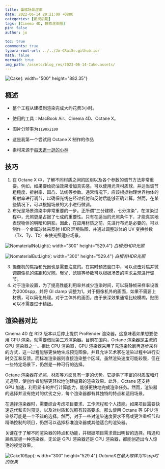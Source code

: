 ```yaml
---
title: 蛋糕场景渲染
date: 2022-06-14 20:21:00 +0800
categories: [影视后期]
tags: [Cinema 4D, 静态渲染图]
pin: false
author: jo

toc: true
commments: true
typora-root-url: ../../Jo-CRuiSe.github.io/
math: false
mermaid: true
img_path: /assets/blog_res/2023-06-14-Cake.assets/
---
```


![Cake](/Cake.png){: width="500" height="882.35"}

## 概述

- 整个工程从建模到渲染完成大约花费3小时。

- 使用的工具：MacBook Air、Cinema 4D、Octane X。

- 图片分辨率为`1190x2100`

- 这是我第一个尝试用 Octane X 制作的作品

- 素材来源于[每天逛一逛的小林](https://www.bilibili.com/video/BV1rW4y1R7pc/?spm_id_from=333.337.search-card.all.click&vd_source=27f8535b972612917de0cca10f45313f)

## 技巧

1. 在 Octane X 中，了解不同材质之间的区别以及各个参数的调节方法非常重要。例如，如果要给奶油效果增加真实感，可以使用光泽材质球，并适当调节粗糙度、折射率、凹凸、法线等参数。通常情况下，应该根据物理世界物体的折射率进行调节，以确保光线在经过折射和反射后能够正确计算。然而，在某些情况下，可以根据场景的大小进行微调。
2. 布光是场景渲染中非常重要的一步。正所谓"三分建模，七分渲染"，在渲染过程中，光照更是占据了七成的重要性。只有在适当的光照条件下，才能真实地表现物体的明暗和阴影。因此，在应用材质之前，先进行布光是必要的。可以制作一个金属球体来反射 HDR 环境贴图，并通过调整球体的 UV 变换参数（Tx、Ty、Tz）来使光照适应场景。

![NomaterialNoLight](/NomaterialNoLight.png){: width="300" height="529.4"}
_白模无HDR光照_

![NomaterialButLight](/NomaterialButLight.png){: width="300" height="529.4"}
_白模有HDR光照_

3. 摄像机的焦距和光圈也是需要注意的。在实时预览窗口中，可以点击对焦并微调摄像机的焦距和光圈。曝光、滤镜等参数可以根据场景的需求主观进行调节。
4. 对于渲染设置，为了提高性能利用率并减少渲染时间，可以将静帧采样率设置为2000spp，并将 GI clamp 调整为1。对于摄像机外的画面，如果不需要上材质，可以简化处理。对于主体外的画面，由于景深效果通常比较模糊，贴图可以不需要过于精细。

## 渲染器对比

Cinema 4D 在 R23 版本以后停止提供 ProRender 渲染器，这意味着如果想要使用 GPU 渲染，就需要借助第三方渲染器。目前在国内，Octane 渲染器是主流的 GPU 渲染器之一。相比 CPU 渲染器，GPU 渲染器采用了先渲染轮廓再逐步采样的方式，这一过程能够更快地生成预览图像，并且允许艺术家在渲染过程中进行实时交互和反馈。而标准渲染器则直接渲染整个区域，虽然渲染速度可能较慢，但在一些特定场景下，仍然是一种可行的选择。

Octane 渲染器在光照、材质等方面具有一定的优势。它提供了丰富的材质库和灯光选项，使创作者能够更轻松地创建逼真的渲染效果。此外，Octane 还支持 GPU 加速，利用显卡的并行计算能力，能够更快地完成渲染任务。然而，渲染器的选择并没有绝对的优劣之分，每个渲染器都有其独特的特点和适用场景。

在选择渲染器时，需要综合考虑项目要求、工作流程和个人技能。如果项目需要快速迭代和实时预览，以及对材质和光照有较高要求，那么使用 Octane 等 GPU 渲染器可能是一个不错的选择。然而，对于一些对渲染速度要求不高或更注重细节和精确控制的项目，仍然可以选择标准渲染器或其他适合的渲染器。

关键在于了解不同渲染器的特点和功能，并根据项目需求做出明智的选择。精通和熟练掌握一种渲染器，无论是 GPU 渲染器还是 CPU 渲染器，都能创造出令人惊艳的视觉效果。

![Cake10Spp](Cake10Spp.png){: width="300" height="529.4"}
_OctaneX在最大取样为10spp时的效果_
